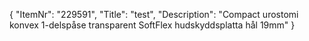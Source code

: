 {
  "ItemNr": "229591",
  "Title": "test",
  "Description": "Compact urostomi konvex 1-delspåse transparent SoftFlex hudskyddsplatta hål 19mm"
}
